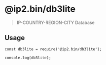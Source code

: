 # @ip2.bin/db3lite
> IP-COUNTRY-REGION-CITY Database

## Usage

```
const db3lite = require('@ip2.bin/db3lite');

console.log(db3lite);
```

